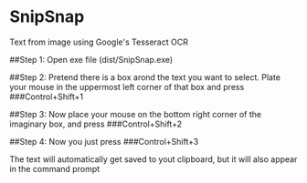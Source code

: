 # SnipSnap
Text from image using Google's Tesseract OCR

##Step 1:
Open exe file (dist/SnipSnap.exe)

##Step 2:
Pretend there is a box arond the text you want to select. Plate your mouse in the uppermost left corner of that box and press ###Control+Shift+1

##Step 3:
Now place your mouse on the bottom right corner of the imaginary box, and press
###Control+Shift+2

##Step 4:
Now you just press 
###Control+Shift+3 

The text will automatically get saved to yout clipboard, but it will also appear in the command prompt
